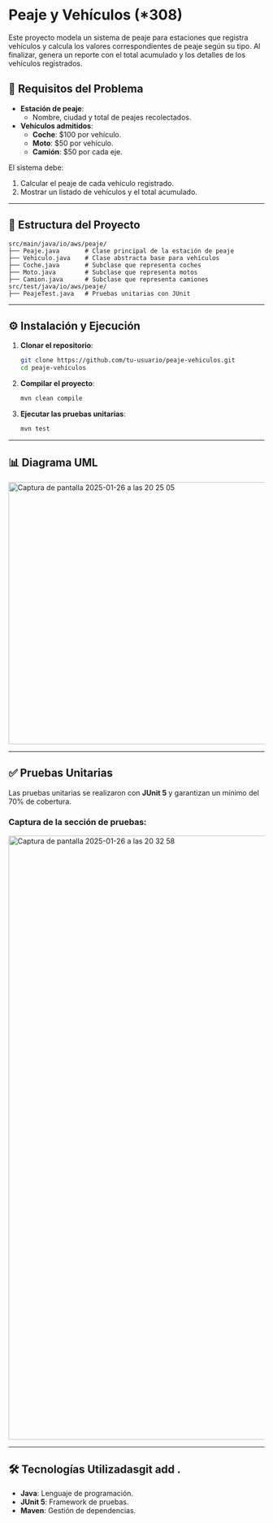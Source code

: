 # Peaje y Vehículos (*308)

Este proyecto modela un sistema de peaje para estaciones que registra vehículos y calcula los valores correspondientes de peaje según su tipo. Al finalizar, genera un reporte con el total acumulado y los detalles de los vehículos registrados.

## 📜 Requisitos del Problema
- **Estación de peaje**:
    - Nombre, ciudad y total de peajes recolectados.
- **Vehículos admitidos**:
    - **Coche**: $100 por vehículo.
    - **Moto**: $50 por vehículo.
    - **Camión**: $50 por cada eje.

El sistema debe:
1. Calcular el peaje de cada vehículo registrado.
2. Mostrar un listado de vehículos y el total acumulado.

---

## 📂 Estructura del Proyecto

```plaintext
src/main/java/io/aws/peaje/
├── Peaje.java       # Clase principal de la estación de peaje
├── Vehiculo.java    # Clase abstracta base para vehículos
├── Coche.java       # Subclase que representa coches
├── Moto.java        # Subclase que representa motos
├── Camion.java      # Subclase que representa camiones
src/test/java/io/aws/peaje/
├── PeajeTest.java   # Pruebas unitarias con JUnit
```

---

## ⚙️ Instalación y Ejecución

1. **Clonar el repositorio**:
   ```bash
   git clone https://github.com/tu-usuario/peaje-vehiculos.git
   cd peaje-vehiculos
   ```

2. **Compilar el proyecto**:
   ```bash
   mvn clean compile
   ```

3. **Ejecutar las pruebas unitarias**:
   ```bash
   mvn test
   ```

---

## 📊 Diagrama UML
<img width="516" alt="Captura de pantalla 2025-01-26 a las 20 25 05" src="https://github.com/user-attachments/assets/9032c55b-c4e4-4542-a12d-d98d82774b5e" />




---

## ✅ Pruebas Unitarias
Las pruebas unitarias se realizaron con **JUnit 5** y garantizan un mínimo del 70% de cobertura.

### Captura de la sección de pruebas:
<img width="1189" alt="Captura de pantalla 2025-01-26 a las 20 32 58" src="https://github.com/user-attachments/assets/f9286518-1ec9-4355-96b2-8b4a432f3382" />


---

## 🛠 Tecnologías Utilizadasgit add .

- **Java**: Lenguaje de programación.
- **JUnit 5**: Framework de pruebas.
- **Maven**: Gestión de dependencias.
